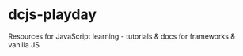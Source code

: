 # dcjs-playday
Resources for JavaScript learning - tutorials &amp; docs for frameworks &amp; vanilla JS
